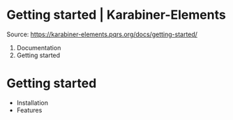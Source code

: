 # Getting started | Karabiner-Elements

Source: https://karabiner-elements.pqrs.org/docs/getting-started/

1. Documentation
1. Getting started

# Getting started

- Installation
- Features

